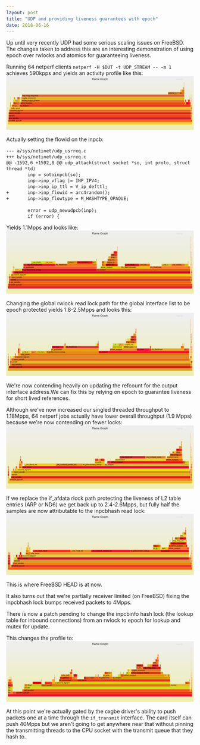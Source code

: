 ```yaml
---
layout: post
title: "UDP and providing liveness guarantees with epoch"
date: 2018-06-16
---
```

Up until very recently UDP had some serious scaling issues on FreeBSD. The
changes taken to address this are an interesting demonstration of using
epoch over rwlocks and atomics for guaranteeing liveness.


Running 64 netperf clients `netperf -H $DUT -t UDP_STREAM -- -m 1` achieves 590kpps and yields an activity profile like this:
[![](/media/svg/2018.05.11/udpsender.svg)](/media/svg/2018.05.11/udpsender.svg)


Actually setting the flowid on the inpcb:
```
--- a/sys/netinet/udp_usrreq.c
+++ b/sys/netinet/udp_usrreq.c
@@ -1592,6 +1592,8 @@ udp_attach(struct socket *so, int proto, struct thread *td)
        inp = sotoinpcb(so);
        inp->inp_vflag |= INP_IPV4;
        inp->inp_ip_ttl = V_ip_defttl;
+       inp->inp_flowid = arc4random();
+       inp->inp_flowtype = M_HASHTYPE_OPAQUE;
 
        error = udp_newudpcb(inp);
        if (error) {
```

Yields 1.1Mpps and looks like:
[![](/media/svg/2018.05.11/udpsender2.svg)](/media/svg/2018.05.11/udpsender2.svg)

Changing the global rwlock read lock path for the global interface list to be epoch protected yields 1.8-2.5Mpps and looks this:
[![](/media/svg/2018.05.11/udpsender3.svg)](/media/svg/2018.05.11/udpsender3.svg)

We're now contending heavily on updating the refcount for the output interface address.We can fix this by relying on epoch to guarantee liveness for short lived references.

Although we've now increased our singled threaded throughput to 1.18Mpps, 64 netperf jobs actually have lower overall throughput (1.9 Mpps) because we're now contending on fewer locks:
[![](/media/svg/2018.05.11/udpsender4.svg)](/media/svg/2018.05.11/udpsender4.svg)

If we replace the if_afdata rlock path protecting the liveness of L2 table entries (ARP or ND6) we get back up to 2.4-2.6Mpps,
but fully half the samples are now attributable to the inpcbhash read lock:
[![](/media/svg/2018.05.11/udpsender5.svg)](/media/svg/2018.05.11/udpsender5.svg)

This is where FreeBSD HEAD is at now.

It also turns out that we're partially receiver limited (on FreeBSD) fixing the inpcbhash lock bumps received packets to 4Mpps.

There is now a patch pending to change the inpcbinfo hash lock (the lookup table for inbound connections) from an rwlock to epoch for lookup and mutex for update.

This changes the profile to:
[![](/media/svg/2018.05.11/udpsender6.svg)](/media/svg/2018.05.11/udpsender6.svg)

At this point we're actually gated by the cxgbe driver's ability to push packets one at a time through the `if_transmit` interface. The card itself can push 40Mpps but we aren't going to get anywhere near that without pinning the transmitting threads to the CPU socket with the transmit queue that they hash to.





